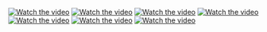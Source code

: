 [![Watch the video](https://github.com/yardSchtick/yard-schtick/blob/master/src/images/ys-map.png)](https://youtu.be/yX6l0lzcOCM) 
[![Watch the video](https://github.com/yardSchtick/yard-schtick/blob/master/src/images/ys-profile.png)](https://youtu.be/yX6l0lzcOCM)
[![Watch the video](https://github.com/yardSchtick/yard-schtick/blob/master/src/images/ys-add-sale.png)](https://youtu.be/yX6l0lzcOCM)
[![Watch the video](https://github.com/yardSchtick/yard-schtick/blob/master/src/images/ys-create-sale.png)](https://youtu.be/yX6l0lzcOCM)
[![Watch the video](https://github.com/yardSchtick/yard-schtick/blob/master/src/images/ys-inventory.png)](https://youtu.be/yX6l0lzcOCM)
[![Watch the video](https://github.com/yardSchtick/yard-schtick/blob/master/src/images/ys-add-item.png)](https://youtu.be/yX6l0lzcOCM)
[![Watch the video](https://github.com/yardSchtick/yard-schtick/blob/master/src/images/ys-confirmed.png)](https://youtu.be/yX6l0lzcOCM)
